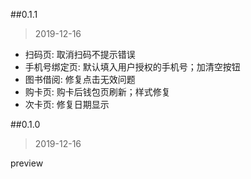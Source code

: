 
##0.1.1
> 2019-12-16

* 扫码页: 取消扫码不提示错误
* 手机号绑定页: 默认填入用户授权的手机号；加清空按钮
* 图书借阅: 修复点击无效问题
* 购卡页: 购卡后钱包页刷新；样式修复
* 次卡页: 修复日期显示


##0.1.0
> 2019-12-16

preview
